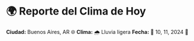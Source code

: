 # 🌍 Reporte del Clima de Hoy

**Ciudad:** Buenos Aires, AR 🌐
**Clima:** 🌧️ Lluvia ligera
**Fecha:** 📅 10, 11, 2024 🚀
